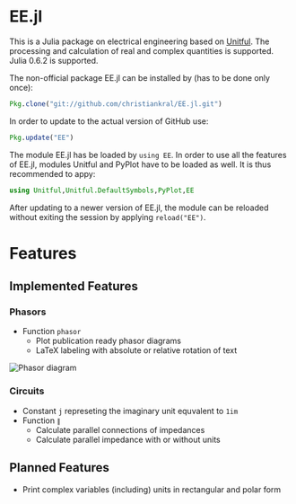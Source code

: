 # EE.jl

This is a Julia package on electrical engineering based on [Unitful](https://github.com/ajkeller34/Unitful.jl).
The processing and calculation of real and complex quantities is supported. Julia 0.6.2 is supported.

The non-official package EE.jl can be installed by (has to be done only once):

```julia
Pkg.clone("git://github.com/christiankral/EE.jl.git")
```

In order to update to the actual version of GitHub use:

```julia
Pkg.update("EE")
```

The module EE.jl has be loaded by `using EE`. In order to use all the features of EE.jl, modules Unitful and PyPlot have to be loaded as well. It is thus recommended to appy:

```julia
using Unitful,Unitful.DefaultSymbols,PyPlot,EE
```

After updating to a newer version of EE.jl, the module can be reloaded without exiting the session by applying `reload("EE")`.

# Features

## Implemented Features

### Phasors

- Function `phasor`
    - Plot publication ready phasor diagrams
    - LaTeX labeling with absolute or relative rotation of text

![Phasor diagram](https://raw.githubusercontent.com/christiankral/EE.jl/master/resources/phasordiagram.png?raw=true)

### Circuits

- Constant `j` represeting the imaginary unit equvalent to `1im`
- Function `∥`
    - Calculate parallel connections of impedances
    - Calculate parallel impedance with or without units
  
## Planned Features

- Print complex variables (including) units in rectangular and polar form
